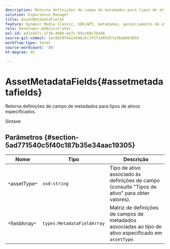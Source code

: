 ```yaml
---
description: Retorna definições de campo de metadados para tipos de ativos especificados.
solution: Experience Manager
title: AssetMetadataFields
feature: Dynamic Media Classic, SDK/API, metadados, gerenciamento de ativos
role: Developer,Administrator
exl-id: ad2a45fc-1f30-4b8b-be7c-84cc60c7bd4b
source-git-commit: 1ec8b59f442eb96c6c3f5f1405d57a38a86bd056
workflow-type: tm+mt
source-wordcount: '56'
ht-degree: 0%

---
```


# AssetMetadataFields{#assetmetadatafields}

Retorna definições de campo de metadados para tipos de ativos especificados.

Sintaxe

## Parâmetros {#section-5ad771540c5f40c187b35e34aac19305}

| Nome | Tipo | Descrição |
|---|---|---|
| `*`assetType`*` | `xsd:string` | Tipo de ativo associado às definições de campo (consulte &quot;Tipos de ativo&quot; para obter valores). |
| `*`fieldArray`*` | `types:MetadataFieldArray` | Matriz de definições de campos de metadados associadas ao tipo de ativo especificado em `assetType`. |
